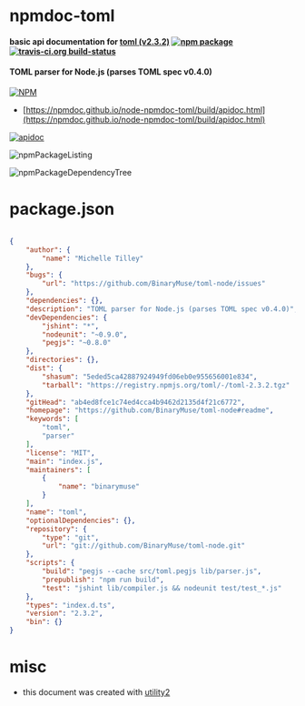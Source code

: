 # npmdoc-toml

#### basic api documentation for  [toml (v2.3.2)](https://github.com/BinaryMuse/toml-node#readme)  [![npm package](https://img.shields.io/npm/v/npmdoc-toml.svg?style=flat-square)](https://www.npmjs.org/package/npmdoc-toml) [![travis-ci.org build-status](https://api.travis-ci.org/npmdoc/node-npmdoc-toml.svg)](https://travis-ci.org/npmdoc/node-npmdoc-toml)

#### TOML parser for Node.js (parses TOML spec v0.4.0)

[![NPM](https://nodei.co/npm/toml.png?downloads=true&downloadRank=true&stars=true)](https://www.npmjs.com/package/toml)

- [https://npmdoc.github.io/node-npmdoc-toml/build/apidoc.html](https://npmdoc.github.io/node-npmdoc-toml/build/apidoc.html)

[![apidoc](https://npmdoc.github.io/node-npmdoc-toml/build/screenCapture.buildCi.browser.%252Ftmp%252Fbuild%252Fapidoc.html.png)](https://npmdoc.github.io/node-npmdoc-toml/build/apidoc.html)

![npmPackageListing](https://npmdoc.github.io/node-npmdoc-toml/build/screenCapture.npmPackageListing.svg)

![npmPackageDependencyTree](https://npmdoc.github.io/node-npmdoc-toml/build/screenCapture.npmPackageDependencyTree.svg)



# package.json

```json

{
    "author": {
        "name": "Michelle Tilley"
    },
    "bugs": {
        "url": "https://github.com/BinaryMuse/toml-node/issues"
    },
    "dependencies": {},
    "description": "TOML parser for Node.js (parses TOML spec v0.4.0)",
    "devDependencies": {
        "jshint": "*",
        "nodeunit": "~0.9.0",
        "pegjs": "~0.8.0"
    },
    "directories": {},
    "dist": {
        "shasum": "5eded5ca42887924949fd06eb0e955656001e834",
        "tarball": "https://registry.npmjs.org/toml/-/toml-2.3.2.tgz"
    },
    "gitHead": "ab4ed8fce1c74ed4cca4b9462d2135d4f21c6772",
    "homepage": "https://github.com/BinaryMuse/toml-node#readme",
    "keywords": [
        "toml",
        "parser"
    ],
    "license": "MIT",
    "main": "index.js",
    "maintainers": [
        {
            "name": "binarymuse"
        }
    ],
    "name": "toml",
    "optionalDependencies": {},
    "repository": {
        "type": "git",
        "url": "git://github.com/BinaryMuse/toml-node.git"
    },
    "scripts": {
        "build": "pegjs --cache src/toml.pegjs lib/parser.js",
        "prepublish": "npm run build",
        "test": "jshint lib/compiler.js && nodeunit test/test_*.js"
    },
    "types": "index.d.ts",
    "version": "2.3.2",
    "bin": {}
}
```



# misc
- this document was created with [utility2](https://github.com/kaizhu256/node-utility2)

